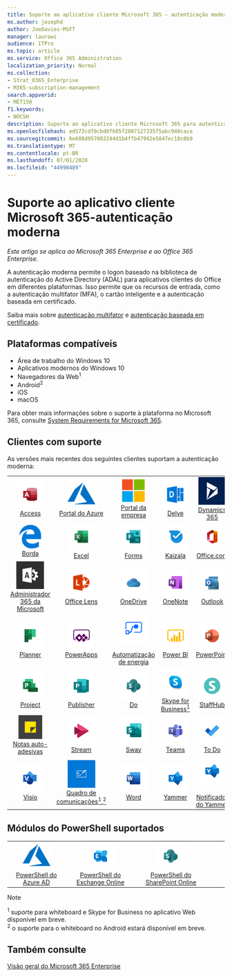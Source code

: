```yaml
---
title: Suporte ao aplicativo cliente Microsoft 365 — autenticação moderna
ms.author: josephd
author: JoeDavies-MSFT
manager: laurawi
audience: ITPro
ms.topic: article
ms.service: Office 365 Administration
localization_priority: Normal
ms.collection:
- Strat_O365_Enterprise
- M365-subscription-management
search.appverid:
- MET150
f1.keywords:
- NOCSH
description: Suporte ao aplicativo cliente Microsoft 365 para autenticação moderna.
ms.openlocfilehash: ed573cdf0cbd8f685f2807127335f5abc940cace
ms.sourcegitcommit: 6e608d957082244d1b4ffb47942e5847ec18c0b9
ms.translationtype: MT
ms.contentlocale: pt-BR
ms.lasthandoff: 07/01/2020
ms.locfileid: "44998489"
---
```

# <a name="microsoft-365-client-app-support---modern-authentication"></a>Suporte ao aplicativo cliente Microsoft 365-autenticação moderna

*Este artigo se aplica ao Microsoft 365 Enterprise e ao Office 365 Enterprise.*

A autenticação moderna permite o logon baseado na biblioteca de autenticação do Active Directory (ADAL) para aplicativos clientes do Office em diferentes plataformas. Isso permite que os recursos de entrada, como a autenticação multifator (MFA), o cartão inteligente e a autenticação baseada em certificado.

Saiba mais sobre [autenticação multifator](https://docs.microsoft.com/azure/active-directory/authentication/multi-factor-authentication) e [autenticação baseada em certificado](https://docs.microsoft.com/azure/active-directory/active-directory-certificate-based-authentication-get-started).

## <a name="supported-platforms"></a>Plataformas compatíveis

 - Área de trabalho do Windows 10
 - Aplicativos modernos do Windows 10
 - Navegadores da Web<sup>1</sup>
 - Android<sup>2</sup>
 - iOS
 - macOS

Para obter mais informações sobre o suporte à plataforma no Microsoft 365, consulte [System Requirements for Microsoft 365](https://products.office.com/office-system-requirements).

## <a name="supported-clients"></a>Clientes com suporte

As versões mais recentes dos seguintes clientes suportam a autenticação moderna:

| | | | | | |
|:---:|:---:|:---:|:---:|:---:|:---:|
| ![Ícone do Access](media/o365-access-64x64.png) <br> [Access](https://products.office.com/access) | ![Ícone do Azure](media/o365-azure-64x64.png) <br> [Portal do Azure <br>](https://azure.microsoft.com/features/azure-portal/) | ![Ícone do portal da empresa](media/o365-microsoft-64x64.png) <br> [Portal da empresa <br>](https://docs.microsoft.com/intune-user-help/sign-in-to-the-company-portal) | ![Ícone do Delve](media/o365-delve-64x64.png) <br> [Delve](https://products.office.com/business/intelligent-search) | ![Ícone do Dynamics 365](media/o365-dynamics365-64x64.png) <br> [Dynamics 365](https://dynamics.microsoft.com) 
| ![Ícone de borda](media/o365-edge-64x64.png) <br> [Borda](https://www.microsoft.com/windows/microsoft-edge) | ![Ícone do Excel](media/o365-excel-64x64.png) <br> [Excel](https://products.office.com/excel) | ![Ícone do Forms](media/o365-forms-64x64.png) <br> [Forms](https://flow.microsoft.com/connectors/shared_microsoftforms/microsoft-forms/) | ![Ícone do Kaizala](media/o365-kaizala-64x64.png) <br> [Kaizala](https://products.office.com/en/business/microsoft-kaizala) | ![Ícone de Office.com](media/o365-office-64x64.png) <br> [Office.com](https://www.office.com/) 
| ![Ícone de administração do Office 365](media/o365-o365admin-64x64.png) <br> [Administrador 365 da Microsoft <br>](https://products.office.com/business/manage-office-365-admin-app) | ![Ícone de lente](media/o365-lens-64x64.png) <br> [Office Lens](https://www.microsoft.com/p/office-lens/9wzdncrfj3t8?activetab=pivot%3Aoverviewtab) | ![Ícone do OneDrive for Business](media/o365-OneDrive-64x64.png) <br> [OneDrive](https://products.office.com/onedrive-for-business/online-cloud-storage) |  ![Ícone do OneNote](media/o365-OneNote-64x64.png) <br> [OneNote](https://products.office.com/onenote) | ![Ícone do Outlook](media/o365-outlook-64x64.png) <br> [Outlook](https://products.office.com/outlook) 
| ![Ícone do Planner](media/o365-planner-64x64.png) <br> [Planner](https://products.office.com/business/task-management-software) | ![Ícone do PowerApps](media/o365-powerapps-64x64.png) <br> [PowerApps](https://powerapps.microsoft.com) | ![Ícone de automatização de energia](media/o365-flow-64x64.png) <br> [<br>Automatização de energia](https://flow.microsoft.com) | ![Ícone do PowerBI](media/o365-powerbi-64x64.png) <br> [Power BI](https://powerbi.microsoft.com)| ![Ícone do PowerPoint](media/o365-powerpoint-64x64.png) <br> [PowerPoint](https://products.office.com/powerpoint) 
| ![Ícone do Project](media/o365-project-64x64.png) <br> [Project](https://products.office.com/project) | ![Ícone do Publisher](media/o365-publisher-64x64.png) <br> [Publisher](https://products.office.com/publisher) | ![Ícone do SharePoint](media/o365-sharepoint-64x64.png) <br> [Do](https://products.office.com/sharepoint) | ![Ícone do Skype for Business](media/o365-skypeforbusiness-64x64.png) <br> [Skype for <br> Business<sup>1</sup>](https://www.skype.com/business/) | ![Ícone do StaffHub](media/o365-staffhub-64x64.png) <br> [StaffHub](https://products.office.com/microsoft-staffhub/staff-scheduling-software)
| ![Ícone de notas auto-adesivas](media/o365-stickynotes-64x64.png) <br> [Notas auto-adesivas](https://www.microsoft.com/p/microsoft-sticky-notes/9nblggh4qghw) | ![Ícone do Stream](media/o365-stream-64x64.png) <br> [Stream](https://stream.microsoft.com) | ![Ícone do Sway](media/o365-sway-64x64.png) <br> [Sway](https://sway.com) | ![Ícone do Teams](media/o365-teams-64x64.png) <br> [Teams](https://products.office.com/microsoft-teams/group-chat-software) | ![Ícone de tarefas pendentes](media/o365-todo-64x64.png) <br> [To Do](https://todo.microsoft.com) 
| ![Ícone do Visio](media/o365-visio-64x64.png) <br> [Visio](https://products.office.com/visio/flowchart-software) | ![Ícone do quadro de comunicações](media/o365-whiteboard-64x64.png) <br> [Quadro de comunicações<sup>1</sup>,<sup>2</sup>](https://whiteboard.microsoft.com/) | ![Ícone do Word](media/o365-word-64x64.png) <br> [Word](https://products.office.com/word) | ![Ícone do Yammer](media/o365-yammer-64x64.png) <br> [Yammer](https://products.office.com/yammer/yammer-overview) | ![Ícone do Yammer](media/o365-yammer-64x64.png) <br> [<br>Notificador do Yammer](https://products.office.com/yammer/yammer-overview) |  |

## <a name="supported-powershell-modules"></a>Módulos do PowerShell suportados

| | | | | | |
|:---:|:---:|:---:|:---:|:---:|:---:|
| ![Ícone do Azure](media/o365-azure-64x64.png) <br> [PowerShell do Azure AD <br>](https://docs.microsoft.com/powershell/azure/active-directory/overview?view=azureadps-2.0) | ![Ícone do Exchange](media/o365-exchange-64x64.png) <br> [PowerShell do Exchange Online <br>](https://docs.microsoft.com/powershell/exchange/exchange-online/exchange-online-powershell?view=exchange-ps) | ![Ícone do SharePoint](media/o365-sharepoint-64x64.png) <br> [PowerShell do SharePoint Online <br>](https://docs.microsoft.com/powershell/sharepoint/sharepoint-online/connect-sharepoint-online)

> [!NOTE]
> <sup>1</sup> suporte para whiteboard e Skype for Business no aplicativo Web disponível em breve. <br>
> <sup>2</sup> o suporte para o whiteboard no Android estará disponível em breve.

## <a name="see-also"></a>Também consulte

[Visão geral do Microsoft 365 Enterprise](https://docs.microsoft.com/microsoft-365/enterprise/microsoft-365-overview)
